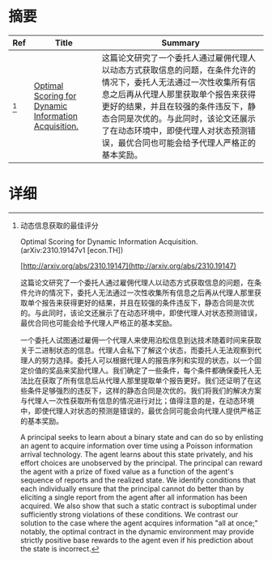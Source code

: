 # 摘要

| Ref | Title | Summary |
| --- | --- | --- |
| [^1] | [Optimal Scoring for Dynamic Information Acquisition.](http://arxiv.org/abs/2310.19147) | 这篇论文研究了一个委托人通过雇佣代理人以动态方式获取信息的问题，在条件允许的情况下，委托人无法通过一次性收集所有信息之后再从代理人那里获取单个报告来获得更好的结果，并且在较强的条件违反下，静态合同是次优的。与此同时，该论文还展示了在动态环境中，即使代理人对状态预测错误，最优合同也可能会给予代理人严格正的基本奖励。 |

# 详细

[^1]: 动态信息获取的最佳评分

    Optimal Scoring for Dynamic Information Acquisition. (arXiv:2310.19147v1 [econ.TH])

    [http://arxiv.org/abs/2310.19147](http://arxiv.org/abs/2310.19147)

    这篇论文研究了一个委托人通过雇佣代理人以动态方式获取信息的问题，在条件允许的情况下，委托人无法通过一次性收集所有信息之后再从代理人那里获取单个报告来获得更好的结果，并且在较强的条件违反下，静态合同是次优的。与此同时，该论文还展示了在动态环境中，即使代理人对状态预测错误，最优合同也可能会给予代理人严格正的基本奖励。

    

    一个委托人试图通过雇佣一个代理人来使用泊松信息到达技术随着时间来获取关于二进制状态的信息。代理人会私下了解这个状态，而委托人无法观察到代理人的努力选择。委托人可以根据代理人的报告序列和实现的状态，以一个固定价值的奖品来奖励代理人。我们确定了一些条件，每个条件都确保委托人无法比在获取了所有信息后从代理人那里提取单个报告更好。我们还证明了在这些条件足够强烈的违反下，这样的静态合同是次优的。我们将我们的解决方案与代理人一次性获取所有信息的情况进行对比；值得注意的是，在动态环境中，即使代理人对状态的预测是错误的，最优合同可能会向代理人提供严格正的基本奖励。

    A principal seeks to learn about a binary state and can do so by enlisting an agent to acquire information over time using a Poisson information arrival technology. The agent learns about this state privately, and his effort choices are unobserved by the principal. The principal can reward the agent with a prize of fixed value as a function of the agent's sequence of reports and the realized state. We identify conditions that each individually ensure that the principal cannot do better than by eliciting a single report from the agent after all information has been acquired. We also show that such a static contract is suboptimal under sufficiently strong violations of these conditions. We contrast our solution to the case where the agent acquires information "all at once;" notably, the optimal contract in the dynamic environment may provide strictly positive base rewards to the agent even if his prediction about the state is incorrect.
    

